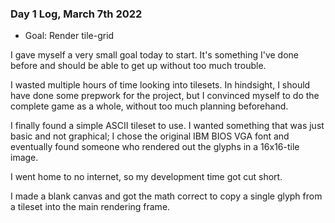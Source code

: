 ### Day 1 Log, March 7th 2022

- Goal: Render tile-grid

I gave myself a very small goal today to start.  It's something I've done before and should be able to get up without too much trouble.

I wasted multiple hours of time looking into tilesets.  In hindsight, I should have done some prepwork for the project, but I convinced myself to do the complete game as a whole, without too much planning beforehand. 

I finally found a simple ASCII tileset to use.  I wanted something that was just basic and not graphical; I chose the original IBM BIOS VGA font and eventually found someone who rendered out the glyphs in a 16x16-tile image.

I went home to no internet, so my development time got cut short.

I made a blank canvas and got the math correct to copy a single glyph from a tileset into the main rendering frame.